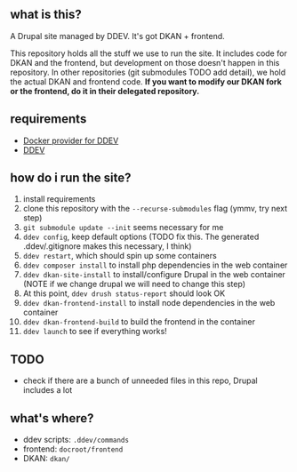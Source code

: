 ## what is this?

A Drupal site managed by DDEV. It's got DKAN + frontend.

This repository holds all the stuff we use to run the site. It includes code
for DKAN and the frontend, but development on those doesn't happen in this
repository. In other repositories (git submodules TODO add detail), we hold
the actual DKAN and frontend code. **If you want to modify our DKAN fork or
the frontend, do it in their delegated repository.**

## requirements

* [Docker provider for DDEV](https://ddev.readthedocs.io/en/stable/users/install/docker-installation/#docker-installation-windows)
* [DDEV](https://ddev.readthedocs.io/en/stable/)

## how do i run the site?

1. install requirements
1. clone this repository with the `--recurse-submodules` flag (ymmv, try next step)
1. `git submodule update --init` seems necessary for me
1. `ddev config`, keep default options (TODO fix this. The generated .ddev/.gitignore makes this necessary, I think)
1. `ddev restart`, which should spin up some containers
1. `ddev composer install` to install php dependencies in the web container
1. `ddev dkan-site-install` to install/configure Drupal in the web container (NOTE if we change drupal we will need to change this step)
  1. At this point, `ddev drush status-report` should look OK
1. `ddev dkan-frontend-install` to install node dependencies in the web container
1. `ddev dkan-frontend-build` to build the frontend in the container
1. `ddev launch` to see if everything works!

## TODO

* check if there are a bunch of unneeded files in this repo, Drupal includes a
  lot

## what's where?

* ddev scripts: `.ddev/commands`
* frontend: `docroot/frontend`
* DKAN: `dkan/`
